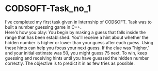# CODSOFT-Task_no_1
I've completed  my first task given in Internship of CODSOFT. Task was to built a number guessing game in C++.  
Here's how you play:
You begin by making a guess that falls inside the range that has been established. 
You'll receive a hint about whether the hidden number is higher or lower than your guess after each guess. 
Using these hints can help you focus your next guess. 
If the clue was "higher," and your initial estimate was 50, you might guess 75 next. 
To win, keep guessing and receiving hints until you have guessed the hidden number correctly. 
The objective is to predict it in as few tries as possible.
